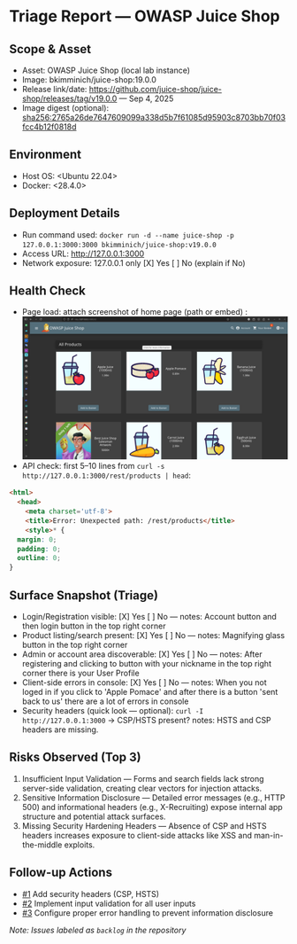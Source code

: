 # Triage Report — OWASP Juice Shop

## Scope & Asset
- Asset: OWASP Juice Shop (local lab instance)
- Image: bkimminich/juice-shop:19.0.0
- Release link/date: https://github.com/juice-shop/juice-shop/releases/tag/v19.0.0 — Sep 4, 2025
- Image digest (optional): <sha256:2765a26de7647609099a338d5b7f61085d95903c8703bb70f03fcc4b12f0818d>

## Environment
- Host OS: <Ubuntu 22.04>
- Docker: <28.4.0>


## Deployment Details
- Run command used: `docker run -d --name juice-shop -p 127.0.0.1:3000:3000 bkimminich/juice-shop:v19.0.0`
- Access URL: http://127.0.0.1:3000
- Network exposure: 127.0.0.1 only [X] Yes  [ ] No  (explain if No)

## Health Check
- Page load: attach screenshot of home page (path or embed) : ![homepage](/labs/sub1/homepage.png)
- API check: first 5–10 lines from `curl -s http://127.0.0.1:3000/rest/products | head`:


```html
<html>
  <head>
    <meta charset='utf-8'> 
    <title>Error: Unexpected path: /rest/products</title>
    <style>* {
  margin: 0;
  padding: 0;
  outline: 0;
}
```


## Surface Snapshot (Triage)
- Login/Registration visible: [X] Yes  [ ] No — notes: Account button and then login button in the top right corner
- Product listing/search present: [X] Yes  [ ] No — notes: Magnifying glass button in the top right corner
- Admin or account area discoverable: [X] Yes  [ ] No — notes: After registering and clicking to button with your nickname in the top right corner there is your User Profile 
- Client-side errors in console: [X] Yes  [ ] No — notes: When you not loged in if you click to 'Apple Pomace' and after there is a button 'sent back to us' there are a lot of errors in console
- Security headers (quick look — optional): `curl -I http://127.0.0.1:3000` → CSP/HSTS present? notes: HSTS and CSP headers are missing.

## Risks Observed (Top 3)
1) Insufficient Input Validation — Forms and search fields lack strong server-side validation, creating clear vectors for injection attacks.
2) Sensitive Information Disclosure — Detailed error messages (e.g., HTTP 500) and informational headers (e.g., X-Recruiting) expose internal app structure and potential attack surfaces.
3) Missing Security Hardening Headers — Absence of CSP and HSTS headers increases exposure to client-side attacks like XSS and man-in-the-middle exploits.


## Follow-up Actions


- [#1](https://github.com/username/repo/issues/1) Add security headers (CSP, HSTS) 
- [#2](https://github.com/username/repo/issues/2) Implement input validation for all user inputs
- [#3](https://github.com/username/repo/issues/3) Configure proper error handling to prevent information disclosure

*Note: Issues labeled as `backlog` in the repository*
